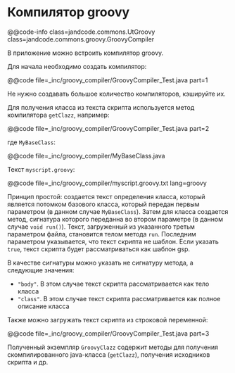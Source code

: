 
Компилятор groovy
=================

@@code-info
    class=jandcode.commons.UtGroovy
    class=jandcode.commons.groovy.GroovyCompiler


В приложение можно встроить компилятор groovy.

Для начала необходимо создать компилятор:

@@code file=_inc/groovy_compiler/GroovyCompiler_Test.java part=1

Не нужно создавать большое количество компиляторов, кэшируйте их.

Для получения класса из текста скрипта используется метод компилятора `getClazz`,
например:

@@code file=_inc/groovy_compiler/GroovyCompiler_Test.java part=2

где `MyBaseClass`:

@@code file=_inc/groovy_compiler/MyBaseClass.java

Текст `myscript.groovy`:

@@code file=_inc/groovy_compiler/myscript.groovy.txt lang=groovy

Принцип простой: создается текст определения класса, который является потомком базового
класса, который передан первым параметром (в данном случае `MyBaseClass`). Затем для
класса создается метод, сигнатура которого переданна во втором параметре (в данном случае
`void run()`). Текст, загруженный из указанного третьм параметром файла, становится телом
метода `run`. Последним параметром указывается, что текст скрипта не шаблон. Если
указать `true`, текст скрипта будет рассматриваться как шаблон gsp.

В качестве сигнатуры можно указать не сигнатуру метода, а следующие значения:

* `"body"`. В этом случае текст скрипта рассматривается как тело класса
* `"class"`. В этом случае текст скрипта рассматривается как полное описание класса


Также можно загружать текст скрипта из строковой переменной:

@@code file=_inc/groovy_compiler/GroovyCompiler_Test.java part=3

Полученный экземпляр `GroovyClazz` содержит методы для получения скомпилированного
java-класса (`getClazz`), получения исходников скрипта и др.



